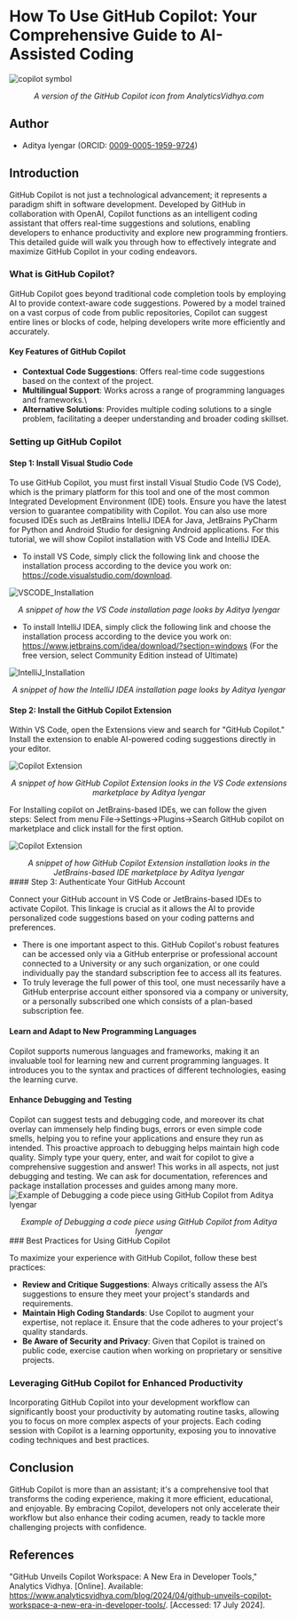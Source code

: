 

# How To Use GitHub Copilot: Your Comprehensive Guide to AI-Assisted Coding


![copilot symbol](img/github-copilot-new.jpg)
<div align="center" ><i>A version of the GitHub Copilot icon from AnalyticsVidhya.com</i></div>

## Author

* Aditya Iyengar (ORCID: [0009-0005-1959-9724](https://orcid.org/0009-0005-1959-9724))

## Introduction

GitHub Copilot is not just a technological advancement; it represents a paradigm shift in software development. Developed by GitHub in collaboration with OpenAI, Copilot functions as an intelligent coding assistant that offers real-time suggestions and solutions, enabling developers to enhance productivity and explore new programming frontiers. This detailed guide will walk you through how to effectively integrate and maximize GitHub Copilot in your coding endeavors.

### What is GitHub Copilot?

GitHub Copilot goes beyond traditional code completion tools by employing AI to provide context-aware code suggestions. Powered by a model trained on a vast corpus of code from public repositories, Copilot can suggest entire lines or blocks of code, helping developers write more efficiently and accurately.

#### Key Features of GitHub Copilot

* **Contextual Code Suggestions**: Offers real-time code suggestions based on the context of the project.
* **Multilingual Support**: Works across a range of programming languages and frameworks.\
* **Alternative Solutions**: Provides multiple coding solutions to a single problem, facilitating a deeper understanding and broader coding skillset.
### Setting up GitHub Copilot

#### Step 1: Install Visual Studio Code

To use GitHub Copilot, you must first install Visual Studio Code (VS Code), which is the primary platform for this tool and one of the most common Integrated Development Environment (IDE) tools. Ensure you have the latest version to guarantee compatibility with Copilot. You can also use more focused IDEs such as JetBrains IntelliJ IDEA for Java, JetBrains PyCharm for Python and Android Studio for designing Android applications. For this tutorial, we will show Copilot installation with VS Code and IntelliJ IDEA. 
* To install VS Code, simply click the following link and choose the installation process according to the device you work on: https://code.visualstudio.com/download.

![VSCODE_Installation](img/VSCODE-install.png)
<div align="center" ><i>A snippet of how the VS Code installation page looks by Aditya Iyengar</i></div>


* To install IntelliJ IDEA, simply click the following link and choose the installation process according to the device you work on: https://www.jetbrains.com/idea/download/?section=windows (For the free version, select Community Edition instead of Ultimate)

![IntelliJ_Installation](img/IntelliJ-install.png)
<div align="center" ><i>A snippet of how the IntelliJ IDEA installation page looks by Aditya Iyengar</i></div>


#### Step 2: Install the GitHub Copilot Extension

Within VS Code, open the Extensions view and search for "GitHub Copilot." Install the extension to enable AI-powered coding suggestions directly in your editor.

![Copilot Extension](img/copilot-ext.png)
<div align="center" ><i>A snippet of how GitHub Copilot Extension looks in the VS Code extensions marketplace by Aditya Iyengar</i></div>

For Installing copilot on JetBrains-based IDEs, we can follow the given steps:
Select from menu File->Settings->Plugins->Search GitHub copilot on marketplace and click install for the first option.

![Copilot Extension](img/copilot-ext-jet.png)
<div align="center" ><i>A snippet of how GitHub Copilot Extension installation looks in the JetBrains-based IDE marketplace by Aditya Iyengar</i></div>
#### Step 3: Authenticate Your GitHub Account

Connect your GitHub account in VS Code or JetBrains-based IDEs to activate Copilot. This linkage is crucial as it allows the AI to provide personalized code suggestions based on your coding patterns and preferences.

* There is one important aspect to this. GitHub Copilot's robust features can be accessed only via a GitHub enterprise or professional account connected to a University or any such organization, or one could individually pay the standard subscription fee to access all its features.
* To truly leverage the full power of this tool, one must necessarily have a GitHub enterprise account either sponsored via a company or university, or a personally subscribed one which consists of a plan-based subscription fee.

#### Learn and Adapt to New Programming Languages

Copilot supports numerous languages and frameworks, making it an invaluable tool for learning new and current programming languages. It introduces you to the syntax and practices of different technologies, easing the learning curve.

#### Enhance Debugging and Testing

Copilot can suggest tests and debugging code, and moreover its chat overlay can immensely help finding bugs, errors or even simple code smells, helping you to refine your applications and ensure they run as intended. This proactive approach to debugging helps maintain high code quality. Simply type your query, enter, and wait for copilot to give a comprehensive suggestion and answer! This works in all aspects, not just debugging and testing. We can ask for documentation, references and package installation processes and guides among many more. 
![Example of Debugging a code piece using GitHub Copilot from Aditya Iyengar](Debugging-Example.png)
<div align="center" ><i>Example of Debugging a code piece using GitHub Copilot from Aditya Iyengar</i></div>
### Best Practices for Using GitHub Copilot

To maximize your experience with GitHub Copilot, follow these best practices:

- **Review and Critique Suggestions**: Always critically assess the AI’s suggestions to ensure they meet your project's standards and requirements.
- **Maintain High Coding Standards**: Use Copilot to augment your expertise, not replace it. Ensure that the code adheres to your project's quality standards.
- **Be Aware of Security and Privacy**: Given that Copilot is trained on public code, exercise caution when working on proprietary or sensitive projects.

### Leveraging GitHub Copilot for Enhanced Productivity

Incorporating GitHub Copilot into your development workflow can significantly boost your productivity by automating routine tasks, allowing you to focus on more complex aspects of your projects. Each coding session with Copilot is a learning opportunity, exposing you to innovative coding techniques and best practices.

## Conclusion

GitHub Copilot is more than an assistant; it's a comprehensive tool that transforms the coding experience, making it more efficient, educational, and enjoyable. By embracing Copilot, developers not only accelerate their workflow but also enhance their coding acumen, ready to tackle more challenging projects with confidence.

## References

"GitHub Unveils Copilot Workspace: A New Era in Developer Tools," Analytics Vidhya. [Online]. Available: https://www.analyticsvidhya.com/blog/2024/04/github-unveils-copilot-workspace-a-new-era-in-developer-tools/. [Accessed: 17 July 2024].
